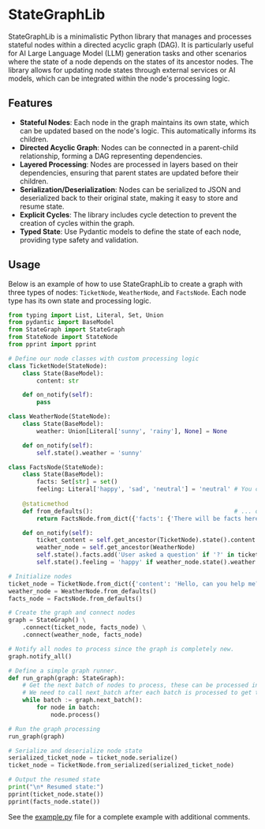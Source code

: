 # StateGraphLib

StateGraphLib is a minimalistic Python library that manages and processes stateful nodes within a directed acyclic graph (DAG). It is particularly useful for AI Large Language Model (LLM) generation tasks and other scenarios where the state of a node depends on the states of its ancestor nodes. The library allows for updating node states through external services or AI models, which can be integrated within the node's processing logic.

## Features

- **Stateful Nodes**: Each node in the graph maintains its own state, which can be updated based on the node's logic. This automatically informs its children.
- **Directed Acyclic Graph**: Nodes can be connected in a parent-child relationship, forming a DAG representing dependencies.
- **Layered Processing**: Nodes are processed in layers based on their dependencies, ensuring that parent states are updated before their children.
- **Serialization/Deserialization**: Nodes can be serialized to JSON and deserialized back to their original state, making it easy to store and resume state.
- **Explicit Cycles**: The library includes cycle detection to prevent the creation of cycles within the graph.
- **Typed State**: Use Pydantic models to define the state of each node, providing type safety and validation.

## Usage

Below is an example of how to use StateGraphLib to create a graph with three types of nodes: `TicketNode`, `WeatherNode`, and `FactsNode`. Each node type has its own state and processing logic.

```python
from typing import List, Literal, Set, Union
from pydantic import BaseModel
from StateGraph import StateGraph
from StateNode import StateNode
from pprint import pprint

# Define our node classes with custom processing logic
class TicketNode(StateNode):
    class State(BaseModel):
        content: str

    def on_notify(self):
        pass

class WeatherNode(StateNode):
    class State(BaseModel):
        weather: Union[Literal['sunny', 'rainy'], None] = None

    def on_notify(self):
        self.state().weather = 'sunny'

class FactsNode(StateNode):
    class State(BaseModel):
        facts: Set[str] = set()
        feeling: Literal['happy', 'sad', 'neutral'] = 'neutral' # You can define a default like this
        
    @staticmethod
    def from_defaults():                                        # ... or like this.
        return FactsNode.from_dict({'facts': {'There will be facts here!'}})

    def on_notify(self):
        ticket_content = self.get_ancestor(TicketNode).state().content
        weather_node = self.get_ancestor(WeatherNode)
        self.state().facts.add('User asked a question' if '?' in ticket_content else 'User stated something')
        self.state().feeling = 'happy' if weather_node.state().weather == 'sunny' else 'sad'

# Initialize nodes
ticket_node = TicketNode.from_dict({'content': 'Hello, can you help me?'})
weather_node = WeatherNode.from_defaults()
facts_node = FactsNode.from_defaults()

# Create the graph and connect nodes
graph = StateGraph() \
    .connect(ticket_node, facts_node) \
    .connect(weather_node, facts_node)

# Notify all nodes to process since the graph is completely new.
graph.notify_all()

# Define a simple graph runner.
def run_graph(graph: StateGraph):
    # Get the next batch of nodes to process, these can be processed in parallel
    # We need to call next_batch after each batch is processed to get the new nodes to process
    while batch := graph.next_batch():
        for node in batch:
            node.process()

# Run the graph processing
run_graph(graph)

# Serialize and deserialize node state
serialized_ticket_node = ticket_node.serialize()
ticket_node = TicketNode.from_serialized(serialized_ticket_node)

# Output the resumed state
print("\n* Resumed state:")
pprint(ticket_node.state())
pprint(facts_node.state())
```

See the [example.py](example.py) file for a complete example with additional comments.

